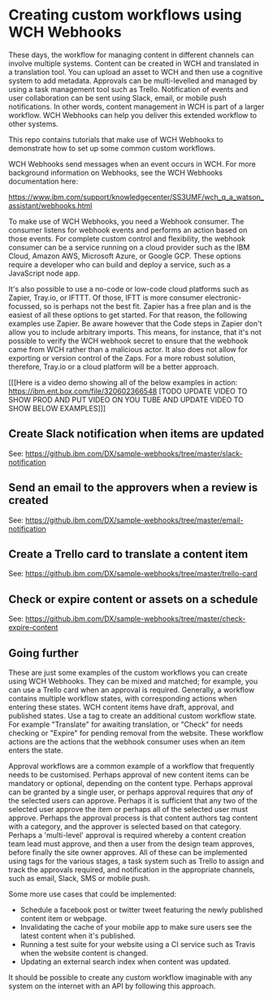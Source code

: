# Creating custom workflows using WCH Webhooks

These days, the workflow for managing content in different channels can involve multiple systems. Content can be created in WCH and translated in a translation tool. You can upload an asset to WCH and then use a cognitive system to add metadata. Approvals can be multi-levelled and managed by using a task management tool such as Trello. Notification of events and user collaboration can be sent using Slack, email, or mobile push notifications. In other words, content management in WCH is part of a larger workflow. WCH Webhooks can help you deliver this extended workflow to other systems.

This repo contains tutorials that make use of WCH Webhooks to demonstrate how to set up some common custom workflows. 

WCH Webhooks send messages when an event occurs in WCH. For more background information on Webhooks, see the WCH Webhooks documentation here:

https://www.ibm.com/support/knowledgecenter/SS3UMF/wch_q_a_watson_assistant/webhooks.html

To make use of WCH Webhooks, you need a Webhook consumer. The consumer listens for webhook events and performs an action based on those events. For complete custom control and flexibility, the webhook consumer can be a service running on a cloud provider such as the IBM Cloud, Amazon AWS, Microsoft Azure, or Google GCP. These options require a developer who can build and deploy a service, such as a JavaScript node app.

It's also possible to use a no-code or low-code cloud platforms such as Zapier, Tray.io, or IFTTT. Of those, IFTT is more consumer electronic-focussed, so is perhaps not the best fit. Zapier has a free plan and is the easiest of all these options to get started. For that reason, the following examples use Zapier. Be aware however that the Code steps in Zapier don't allow you to include arbitrary imports. This means, for instance, that it's not possible to verify the WCH webhook secret to ensure that the webhook came from WCH rather than a malicious actor. It also does not allow for exporting or version control of the Zaps. For a more robust solution, therefore, Tray.io or a cloud platform will be a better approach.

[[[Here is a video demo showing all of the below examples in action: https://ibm.ent.box.com/file/320602366548 [TODO UPDATE VIDEO TO SHOW PROD AND PUT VIDEO ON YOU TUBE AND UPDATE VIDEO TO SHOW BELOW EXAMPLES]]]

## Create Slack notification when items are updated

See: https://github.ibm.com/DX/sample-webhooks/tree/master/slack-notification

## Send an email to the approvers when a review is created

See: https://github.ibm.com/DX/sample-webhooks/tree/master/email-notification

## Create a Trello card to translate a content item

See: https://github.ibm.com/DX/sample-webhooks/tree/master/trello-card

## Check or expire content or assets on a schedule

See: https://github.ibm.com/DX/sample-webhooks/tree/master/check-expire-content

## Going further

These are just some examples of the custom workflows you can create using WCH Webhooks. They can be mixed and matched; for example, you can use a Trello card when an approval is required. Generally, a workflow contains multiple workflow states, with corresponding actions when entering these states. WCH content items have draft, approval, and published states. Use a tag to create an additional custom workflow state. For example "Translate" for awaiting translation, or "Check" for needs checking or "Expire" for pending removal from the website. These workflow actions are the actions that the webhook consumer uses when an item enters the state. 

Approval workflows are a common example of a workflow that frequently needs to be customised. Perhaps approval of new content items can be mandatory or optional, depending on the content type. Perhaps approval can be granted by a single user, or perhaps approval requires that _any_ of the selected users can approve. Perhaps it is sufficient that any two of the selected user approve the item or perhaps all of the selected user must approve. Perhaps the approval process is that content authors tag content with a category, and the approver is selected based on that category. Perhaps a 'multi-level' approval is required whereby a content creation team lead must approve, and then a user from the design team approves, before finally the site owner approves. All of these can be implemented using tags for the various stages, a task system such as Trello to assign and track the approvals required, and notification in the appropriate channels, such as email, Slack, SMS or mobile push.

Some more use cases that could be implemented:

- Schedule a facebook post or twitter tweet featuring the newly published content item or webpage.
- Invalidating the cache of your mobile app to make sure users see the latest content when it's published.
- Running a test suite for your website using a CI service such as Travis when the website content is changed.
- Updating an external search index when content was updated.

It should be possible to create any custom workflow imaginable with any system on the internet with an API by following this approach. 


